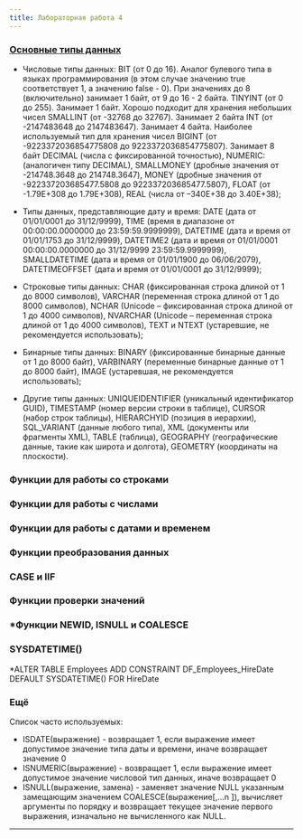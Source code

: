 ```yaml
---
title: Лабораторная работа 4
---
```



### [Основные типы данных](https://metanit.com/sql/sqlserver/3.3.php)

* Числовые типы данных:
  BIT (от 0 до 16). Аналог булевого типа в языках программирования (в этом случае значению true соответствует 1, а значению false - 0). При значениях до 8 (включительно) занимает 1 байт, от 9 до 16 - 2 байта.
  TINYINT (от 0 до 255). Занимает 1 байт. Хорошо подходит для хранения небольших чисел
  SMALLINT (от -32768 до 32767). Занимает 2 байта
  INT (от -2147483648 до 2147483647). Занимает 4 байта. Наиболее используемый тип для хранения чисел
  BIGINT (от -9223372036854775808 до 9223372036854775807). Занимает 8 байт
  DECIMAL (числа c фиксированной точностью),
  NUMERIC: (аналогичен типу DECIMAL),
  SMALLMONEY (дробные значения от -214748.3648 до 214748.3647),
  MONEY (дробные значения от -922337203685477.5808 до 922337203685477.5807),
  FLOAT (от -1.79E+308 до 1.79E+308),
  REAL (числа от –340E+38 до 3.40E+38);

* Типы данных, представляющие дату и время:
  DATE (дата от 01/01/0001 до 31/12/9999),
  TIME (время в диапазоне от 00:00:00.0000000 до 23:59:59.9999999),
  DATETIME (дата и время от 01/01/1753 до 31/12/9999),
  DATETIME2 (дата и время от 01/01/0001 00:00:00.0000000 до 31/12/9999 23:59:59.9999999),
  SMALLDATETIME (дата и время от 01/01/1900 до 06/06/2079),
  DATETIMEOFFSET (дата и время от 01/01/0001 до 31/12/9999);

* Строковые типы данных:
  CHAR (фиксированная строка длиной от 1 до 8000 символов),
  VARCHAR (переменная строка длиной от 1 до 8000 символов),
  NCHAR (Unicode – фиксированная строка длиной от 1 до 4000 символов),
  NVARCHAR (Unicode – переменная строка длиной от 1 до 4000 символов),
  TEXT и NTEXT (устаревшие, не рекомендуется использовать);
  
* Бинарные типы данных:
  BINARY (фиксированные бинарные данные от 1 до 8000 байт),
  VARBINARY (переменные бинарные данные от 1 до 8000 байт),
  IMAGE (устаревшая, не рекомендуется использовать);

* Другие типы данных:
  UNIQUEIDENTIFIER (уникальный идентификатор GUID),
  TIMESTAMP (номер версии строки в таблице), CURSOR (набор строк таблицы),
  HIERARCHYID (позиция в иерархии),
  SQL_VARIANT (данные любого типа),
  XML (документы или фрагменты XML),
  TABLE (таблица),
  GEOGRAPHY (географические данные, такие как широта и долгота),
  GEOMETRY (координаты на плоскости).


### Функции для работы со строками

### Функции для работы с числами

### Функции для работы с датами и временем

### Функции преобразования данных

### CASE и IIF

### Функции проверки значений

### *Функции NEWID, ISNULL и COALESCE

### SYSDATETIME()

*ALTER TABLE Employees ADD CONSTRAINT DF_Employees_HireDate DEFAULT SYSDATETIME() FOR HireDate

### Ещё

Список часто используемых:

* ISDATE(выражение) - возвращает 1, если выражение имеет допустимое значение типа даты и времени, иначе возвращает значение 0
* ISNUMERIC(выражение) - возвращает 1, если выражение имеет допустимое значение числовой тип данных, иначе возвращает 0
* ISNULL(выражение, замена) - заменяет значение NULL указанным замещающим значением COALESCE(выражение\[,...n ]),
  вычисляет аргументы по порядку и возвращает текущее значение первого выражения, изначально не вычисленного как NULL.

---
